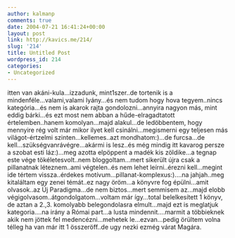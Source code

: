 ```yaml
---
author: kalmanp
comments: true
date: 2004-07-21 16:41:24+00:00
layout: post
link: http://kavics.me/214/
slug: '214'
title: Untitled Post
wordpress_id: 214
categories:
- Uncategorized
---
```


itten van akáni-kula...izzadunk, mint1szer..de tortenik is a mindenféle...valami,valami lyány...és nem tudom hogy hova tegyem..nincs kategória...és nem is akarok rajta gondolozni...annyira nagyon más, mint eddig bárki...és ezt most nem abban a hűde-elragadtatott értelemben..hanem komolyan...majd alakul...de ledöbbentem, hogy mennyire rég volt már mikor ilyet kell csinálni...megismerni egy teljesen más világot-értzelmi szinten...kellemes..azt mondhatom:)...de furcsa...de kell...szükségvanrávégre...akármi is lesz..és még mindig itt kavarog persze a szobat esti láz:)...meg azotta elpöppent a madék kis zöldike...a tegnap este vége tökéletesvolt..nem bloggoltam...mert sikerült újra csak a pillanatnak léteznem..ami végtelen..és nem lehet leírni..érezni kell...megint ide tértem vissza..érdekes motívum...pillanat-komplexus:)....na jahjah..meg kitaláltam egy zenei témát..ez nagy öröm...a könyvre fog épülni...amit olvasok..az Új Paradigma...de nem biztos...mert semmisem az...majd elobb végigolvasom..átgondolgatom...voltam már így...total belelkesített 1 könyv, de aztan a 2.,3. komolyabb belegondolasra elmult...majd ezt is meglatjuk kategoria....na irány a Római part...a lusta mindennit....marmit a többieknek akik nem jöttek fel medencézni...mehetek le...ezvan...pedig örültem volna télleg ha van már itt 1 összeröff..de ugy nezki ezmég várat Magára.
